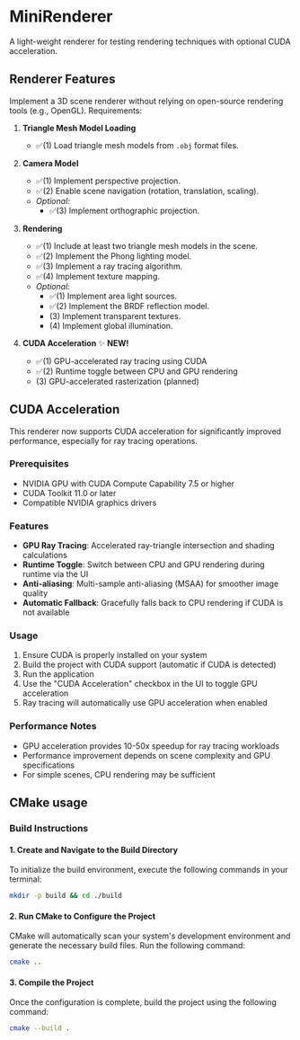 # MiniRenderer

A light-weight renderer for testing rendering techniques with optional CUDA acceleration.

## Renderer Features

Implement a 3D scene renderer without relying on open-source rendering tools (e.g., OpenGL). Requirements:

1. **Triangle Mesh Model Loading**  
    - ✅(1) Load triangle mesh models from `.obj` format files.

2. **Camera Model**  
    - ✅(1) Implement perspective projection.  
    - ✅(2) Enable scene navigation (rotation, translation, scaling).  
    - *Optional:*  
      - ✅(3) Implement orthographic projection.

3. **Rendering**  
    - ✅(1) Include at least two triangle mesh models in the scene.  
    - ✅(2) Implement the Phong lighting model.  
    - ✅(3) Implement a ray tracing algorithm.  
    - ✅(4) Implement texture mapping.  
    - *Optional:*  
      - ✅(1) Implement area light sources.  
      - ✅(2) Implement the BRDF reflection model.  
      - (3) Implement transparent textures.  
      - (4) Implement global illumination.

4. **CUDA Acceleration** ✨ **NEW!**
    - ✅(1) GPU-accelerated ray tracing using CUDA
    - ✅(2) Runtime toggle between CPU and GPU rendering
    - (3) GPU-accelerated rasterization (planned)

## CUDA Acceleration

This renderer now supports CUDA acceleration for significantly improved performance, especially for ray tracing operations.

### **Prerequisites**

- NVIDIA GPU with CUDA Compute Capability 7.5 or higher
- CUDA Toolkit 11.0 or later
- Compatible NVIDIA graphics drivers

### **Features**

- **GPU Ray Tracing**: Accelerated ray-triangle intersection and shading calculations
- **Runtime Toggle**: Switch between CPU and GPU rendering during runtime via the UI
- **Anti-aliasing**: Multi-sample anti-aliasing (MSAA) for smoother image quality
- **Automatic Fallback**: Gracefully falls back to CPU rendering if CUDA is not available

### **Usage**

1. Ensure CUDA is properly installed on your system
2. Build the project with CUDA support (automatic if CUDA is detected)
3. Run the application
4. Use the "CUDA Acceleration" checkbox in the UI to toggle GPU acceleration
5. Ray tracing will automatically use GPU acceleration when enabled

### **Performance Notes**

- GPU acceleration provides 10-50x speedup for ray tracing workloads
- Performance improvement depends on scene complexity and GPU specifications
- For simple scenes, CPU rendering may be sufficient

## CMake usage

### **Build Instructions**

#### **1. Create and Navigate to the Build Directory**  

To initialize the build environment, execute the following commands in your terminal:  

```bash
mkdir -p build && cd ./build
```  

#### **2. Run CMake to Configure the Project**  

CMake will automatically scan your system's development environment and generate the necessary build files. Run the following command:  

```bash
cmake ..
```  

#### **3. Compile the Project**  

Once the configuration is complete, build the project using the following command:  

```bash
cmake --build .
```  
